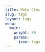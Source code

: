 ```yaml
---
title: Mots Clés
slug: tags
layout: tags
menu:
  main:
    weight: 50
    params:
      icon: tags
---
```

